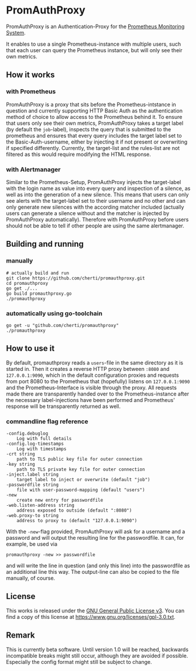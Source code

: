 # PromAuthProxy

PromAuthProxy is an Authentication-Proxy for the [Prometheus Monitoring System](https://prometheus.io).

It enables to use a single Prometheus-instance with multiple users, such that each user can query the Prometheus instance, but will only see their own metrics.

## How it works

### with Prometheus

PromAuthProxy is a proxy that sits before the Prometheus-intstance in question and currently supporting HTTP Basic Auth as the authentication method of choice to allow access to the Prometheus behind it.
To ensure that users only see their own metrics, PromAuthProxy takes a target label (by default the `job`-label), inspects the query that is submitted to the prometheus and ensures that every query includes the target label set to the Basic-Auth-username, either by injecting it if not present or overwriting if specified differently.
Currently, the target-list and the rules-list are not filtered as this would require modifying the HTML response.

### with Alertmanager

Similar to the Prometheus-Setup, PromAuthProxy injects the target-label with the login name as value into every query and inspection of a silence, as well as into the generation of a new silence.
This means that users can only see alerts with the target-label set to their username and no other and can only generate new silences with the according matcher included (actually users can generate a silence without and the matcher is injected by PromAuthProxy automatically).
Therefore with PromAuthProxy before users should not be able to tell if other people are using the same alertmanager.

## Building and running

### manually

    # actually build and run
    git clone https://github.com/cherti/promauthproxy.git
    cd promauthproxy
    go get ./...
    go build promauthproxy.go
    ./promauthproxy


### automatically using go-toolchain

    go get -u "github.com/cherti/promauthproxy"
    ./promauthproxy

## How to use it

By default, promauthproxy reads a `users`-file in the same directory as it is started in.
Then it creates a reverse HTTP proxy between `:8080` and `127.0.0.1:9090`, which in the default configuration proxies and requests from port 8080 to the Prometheus that (hopefully) listens on `127.0.0.1:9090` and the Prometheus-Interface is visible through the proxy.
All requests made there are transparently handed over to the Prometheus-instance after the necessary label-injections have been performed and Prometheus' response will be transparently returned as well.

### commandline flag reference

    -config.debuglog
      	Log with full details
    -config.log-timestamps
      	Log with timestamps
    -crt string
      	path to TLS public key file for outer connection
    -key string
      	path to TLS private key file for outer connection
    -inject.label string
      	target label to inject or overwrite (default "job")
    -passwordfile string
      	file with user-password-mapping (default "users")
    -new
      	create new entry for passwordfile
    -web.listen-address string
      	address exposed to outside (default ":8080")
    -web.proxy-to string
      	address to proxy to (default "127.0.0.1:9090")

With the `-new`-flag provided, PromAuthProxy will ask for a username and a password and will output the resulting line for the passwordfile.
It can, for example, be used via

    promauthproxy -new >> passwordfile

and will write the line in question (and only this line) into the passwordfile as an additional line this way.
The output-line can also be copied to the file manually, of course.

## License

This works is released under the [GNU General Public License v3](https://www.gnu.org/licenses/gpl-3.0.txt). You can find a copy of this license at https://www.gnu.org/licenses/gpl-3.0.txt.

## Remark

This is currently beta software. Until version 1.0 will be reached, backwards incompatible breaks might still occur, although they are avoided if possible. Especially the config format might still be subject to change.
